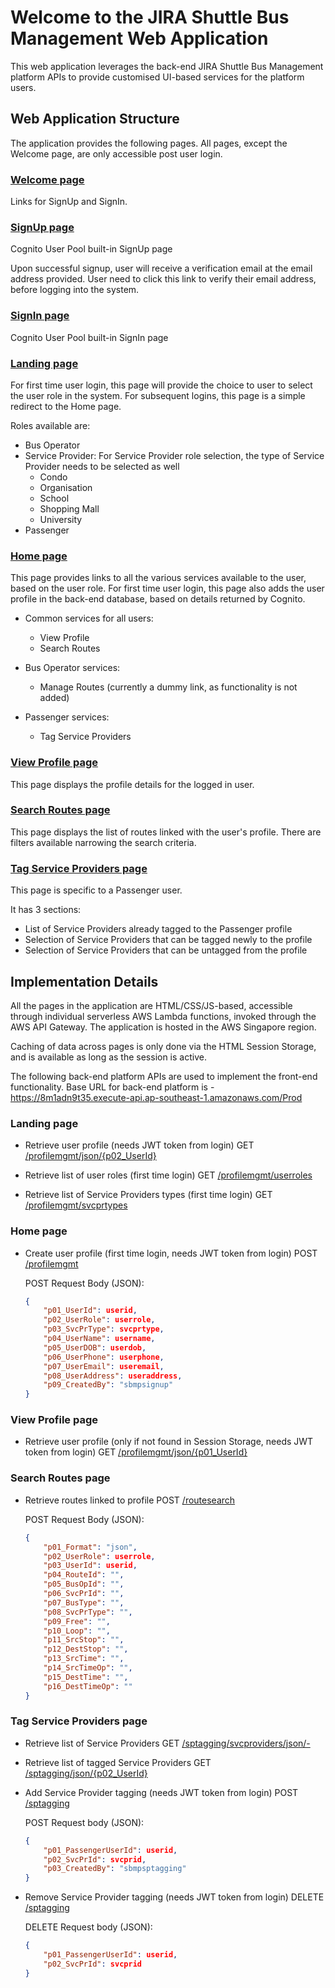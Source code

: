 Welcome to the JIRA Shuttle Bus Management Web Application
==========================================================

This web application leverages the back-end JIRA Shuttle Bus Management platform APIs to provide customised UI-based services for the platform users.

Web Application Structure
-----------

The application provides the following pages. All pages, except the Welcome page, are only accessible post user login.

### [Welcome page](https://2qbdm0akjg.execute-api.ap-southeast-1.amazonaws.com/Prod) ###
Links for SignUp and SignIn.

### [SignUp page](https://jiracorp.auth.ap-southeast-1.amazoncognito.com/signup?response_type=token&client_id=u43f2tl674qh6guik00elvini&redirect_uri=https://2qbdm0akjg.execute-api.ap-southeast-1.amazonaws.com/Prod/landing) ###
Cognito User Pool built-in SignUp page

Upon successful signup, user will receive a verification email at the email address provided. User need to click this link to verify their email address, before logging into the system.

### [SignIn page](https://jiracorp.auth.ap-southeast-1.amazoncognito.com/login?response_type=token&client_id=u43f2tl674qh6guik00elvini&redirect_uri=https://2qbdm0akjg.execute-api.ap-southeast-1.amazonaws.com/Prod/landing) ###
Cognito User Pool built-in SignIn page

### [Landing page](https://2qbdm0akjg.execute-api.ap-southeast-1.amazonaws.com/Prod/landing) ###
For first time user login, this page will provide the choice to user to select the user role in the system. For subsequent logins, this page is a simple redirect to the Home page.

Roles available are:
  - Bus Operator
  - Service Provider: For Service Provider role selection, the type of Service Provider needs to be selected as well
    - Condo
    - Organisation
    - School
    - Shopping Mall
    - University
  - Passenger

### [Home page](https://2qbdm0akjg.execute-api.ap-southeast-1.amazonaws.com/Prod/homepage) ###
This page provides links to all the various services available to the user, based on the user role. For first time user login, this page also adds the user profile in the back-end database, based on details returned by Cognito.

- Common services for all users:
  - View Profile
  - Search Routes

- Bus Operator services:
  - Manage Routes (currently a dummy link, as functionality is not added)

- Passenger services:
  - Tag Service Providers

### [View Profile page](https://2qbdm0akjg.execute-api.ap-southeast-1.amazonaws.com/Prod/profilemgmt) ###
This page displays the profile details for the logged in user.

### [Search Routes page](https://2qbdm0akjg.execute-api.ap-southeast-1.amazonaws.com/Prod/routesearch) ###
This page displays the list of routes linked with the user's profile. There are filters available narrowing the search criteria.

### [Tag Service Providers page](https://2qbdm0akjg.execute-api.ap-southeast-1.amazonaws.com/Prod/sptagging) ###
This page is specific to a Passenger user.

It has 3 sections:
  - List of Service Providers already tagged to the Passenger profile
  - Selection of Service Providers that can be tagged newly to the profile
  - Selection of Service Providers that can be untagged from the profile

Implementation Details
------------------

All the pages in the application are HTML/CSS/JS-based, accessible through individual serverless AWS Lambda functions, invoked through the AWS API Gateway. The application is hosted in the AWS Singapore region.

Caching of data across pages is only done via the HTML Session Storage, and is available as long as the session is active.

The following back-end platform APIs are used to implement the front-end functionality. Base URL for back-end platform is - https://8m1adn9t35.execute-api.ap-southeast-1.amazonaws.com/Prod

### Landing page ###

- Retrieve user profile (needs JWT token from login)
  GET [/profilemgmt/json/{p02_UserId}](https://8m1adn9t35.execute-api.ap-southeast-1.amazonaws.com/Prod/profilemgmt/json/{p02_UserId})

- Retrieve list of user roles (first time login)
  GET [/profilemgmt/userroles](https://8m1adn9t35.execute-api.ap-southeast-1.amazonaws.com/Prod/profilemgmt/userroles)

- Retrieve list of Service Providers types (first time login)
  GET [/profilemgmt/svcprtypes](https://8m1adn9t35.execute-api.ap-southeast-1.amazonaws.com/Prod/profilemgmt/svcprtypes)

### Home page ###

- Create user profile (first time login, needs JWT token from login)
  POST [/profilemgmt](https://8m1adn9t35.execute-api.ap-southeast-1.amazonaws.com/Prod/profilemgmt)

  POST Request Body (JSON):
  ```json
  {
      "p01_UserId": userid,
      "p02_UserRole": userrole,
      "p03_SvcPrType": svcprtype,
      "p04_UserName": username,
      "p05_UserDOB": userdob,
      "p06_UserPhone": userphone,
      "p07_UserEmail": useremail,
      "p08_UserAddress": useraddress,
      "p09_CreatedBy": "sbmpsignup"
  }
  ```

### View Profile page ###

- Retrieve user profile (only if not found in Session Storage, needs JWT token from login)
  GET [/profilemgmt/json/{p01_UserId}](https://8m1adn9t35.execute-api.ap-southeast-1.amazonaws.com/Prod/profilemgmt/json/{p01_UserId})

### Search Routes page ###

- Retrieve routes linked to profile
  POST [/routesearch](https://8m1adn9t35.execute-api.ap-southeast-1.amazonaws.com/Prod/routesearch)

  POST Request Body (JSON):
  ```json
  {
      "p01_Format": "json",
      "p02_UserRole": userrole,
      "p03_UserId": userid,
      "p04_RouteId": "",
      "p05_BusOpId": "",
      "p06_SvcPrId": "",
      "p07_BusType": "",
      "p08_SvcPrType": "",
      "p09_Free": "",
      "p10_Loop": "",
      "p11_SrcStop": "",
      "p12_DestStop": "",
      "p13_SrcTime": "",
      "p14_SrcTimeOp": "",
      "p15_DestTime": "",
      "p16_DestTimeOp": ""
  }
  ```

### Tag Service Providers page ###

- Retrieve list of Service Providers
  GET [/sptagging/svcproviders/json/-](https://8m1adn9t35.execute-api.ap-southeast-1.amazonaws.com/Prod/sptagging/svcproviders/json/-)

- Retrieve list of tagged Service Providers
  GET [/sptagging/json/{p02_UserId}](https://8m1adn9t35.execute-api.ap-southeast-1.amazonaws.com/Prod/sptagging/json/{p02_UserId})

- Add Service Provider tagging (needs JWT token from login)
  POST [/sptagging](https://8m1adn9t35.execute-api.ap-southeast-1.amazonaws.com/Prod/sptagging)

  POST Request body (JSON):
  ```json
  {
      "p01_PassengerUserId": userid,
      "p02_SvcPrId": svcprid,
      "p03_CreatedBy": "sbmpsptagging"
  }
  ```

- Remove Service Provider tagging (needs JWT token from login)
  DELETE [/sptagging](https://8m1adn9t35.execute-api.ap-southeast-1.amazonaws.com/Prod/sptagging)

  DELETE Request body (JSON):
  ```json
  {
      "p01_PassengerUserId": userid,
      "p02_SvcPrId": svcprid
  }
  ```
